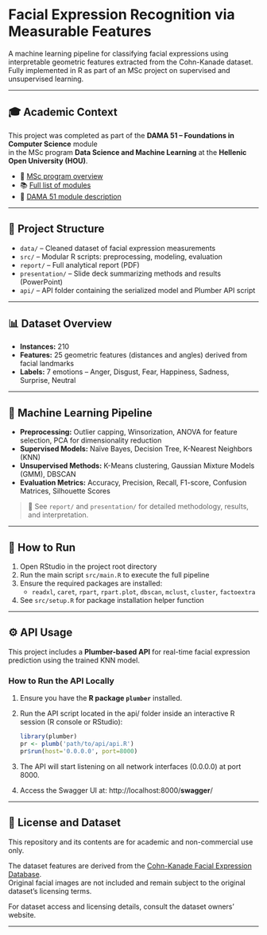 # Facial Expression Recognition via Measurable Features

A machine learning pipeline for classifying facial expressions using interpretable geometric features extracted from the Cohn-Kanade dataset. Fully implemented in R as part of an MSc project on supervised and unsupervised learning.

---

## 🎓 Academic Context

This project was completed as part of the **DAMA 51 – Foundations in Computer Science** module  
in the MSc program **Data Science and Machine Learning** at the **Hellenic Open University (HOU)**.

- 🔗 [MSc program overview](https://www.eap.gr/en/data-science-and-machine-learning/)  
- 📚 [Full list of modules](https://www.eap.gr/en/data-science-and-machine-learning/topics/)  
- 📄 [DAMA 51 module description](https://www.eap.gr/en/data-science-and-machine-learning/topics/#dama51)

---

## 📁 Project Structure

- `data/` – Cleaned dataset of facial expression measurements  
- `src/` – Modular R scripts: preprocessing, modeling, evaluation  
- `report/` – Full analytical report (PDF)  
- `presentation/` – Slide deck summarizing methods and results (PowerPoint)
- `api/` – API folder containing the serialized model and Plumber API script

---

## 📊 Dataset Overview

- **Instances:** 210  
- **Features:** 25 geometric features (distances and angles) derived from facial landmarks  
- **Labels:** 7 emotions – Anger, Disgust, Fear, Happiness, Sadness, Surprise, Neutral  

---

## 🧠 Machine Learning Pipeline

- **Preprocessing:** Outlier capping, Winsorization, ANOVA for feature selection, PCA for dimensionality reduction  
- **Supervised Models:** Naïve Bayes, Decision Tree, K-Nearest Neighbors (KNN)  
- **Unsupervised Methods:** K-Means clustering, Gaussian Mixture Models (GMM), DBSCAN  
- **Evaluation Metrics:** Accuracy, Precision, Recall, F1-score, Confusion Matrices, Silhouette Scores  

> 📌 See `report/` and `presentation/` for detailed methodology, results, and interpretation.

---

## 🚀 How to Run

1. Open RStudio in the project root directory  
2. Run the main script `src/main.R` to execute the full pipeline  
3. Ensure the required packages are installed:  
   - `readxl`, `caret`, `rpart`, `rpart.plot`, `dbscan`, `mclust`, `cluster`, `factoextra`  
4. See `src/setup.R` for package installation helper function  

---

## ⚙️ API Usage

This project includes a **Plumber-based API** for real-time facial expression prediction using the trained KNN model.

### How to Run the API Locally

1. Ensure you have the **R package `plumber`** installed.

2. Run the API script located in the api/ folder inside an interactive R session (R console or RStudio):
   
   ```r
   library(plumber)
   pr <- plumb('path/to/api/api.R')
   pr$run(host='0.0.0.0', port=8000)
   ```

3. The API will start listening on all network interfaces (0.0.0.0) at port 8000.

4. Access the Swagger UI at: http://localhost:8000/__swagger__/
  
---

## 📄 License and Dataset

This repository and its contents are for academic and non-commercial use only.

The dataset features are derived from the [Cohn-Kanade Facial Expression Database](https://www.pitt.edu/~emotion/ck-spread.htm).  
Original facial images are not included and remain subject to the original dataset’s licensing terms.

For dataset access and licensing details, consult the dataset owners’ website.

---